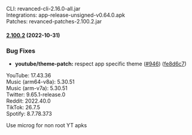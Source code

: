CLI: revanced-cli-2.16.0-all.jar  
Integrations: app-release-unsigned-v0.64.0.apk  
Patches: revanced-patches-2.100.2.jar  

#### [2.100.2](https://github.com/revanced/revanced-patches/compare/v2.100.1...v2.100.2) (2022-10-31)
### Bug Fixes
* **youtube/theme-patch:** respect app specific theme ([#946](https://github.com/revanced/revanced-patches/issues/946)) ([fe8d6c7](https://github.com/revanced/revanced-patches/commit/fe8d6c7b2c10be5cca0717b6a03cfa1bef10e2c0))

  
YouTube: 17.43.36  
Music (arm64-v8a): 5.30.51  
Music (arm-v7a): 5.30.51  
Twitter: 9.65.1-release.0  
Reddit: 2022.40.0  
TikTok: 26.7.5  
Spotify: 8.7.78.373  

Use microg for non root YT apks  

